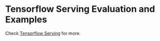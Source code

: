 # Tensorflow Serving Evaluation and Examples


Check [Tensorflow Serving](https://www.tensorflow.org/deploy/tfserve) for more.

